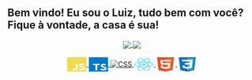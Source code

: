 ## Bem vindo! Eu sou o Luiz, tudo bem com você? Fique à vontade, a casa é sua!
<div align="center" width="75%">
  <a href="https://github.com/lnalmeida">
  <img align="center" "height="195" width="50%" src="https://github-readme-stats.vercel.app/api?username=lnalmeida&show_icons=true&theme=gotham&include_all_commits=true&count_private=true"/>
  <img align="center" height="195" src="https://github-readme-stats.vercel.app/api/top-langs/?username=lnalmeida&layout=compact&langs_count=7&theme=gotham"/>
</div>
<div align="center" style="display: inline_block"><br>
  <img align="center" alt="Javascript" height="30" width="40" src="https://raw.githubusercontent.com/devicons/devicon/master/icons/javascript/javascript-plain.svg">
  <img align="center" alt="Typescript-Ts" height="30" width="40" src="https://raw.githubusercontent.com/devicons/devicon/master/icons/typescript/typescript-plain.svg">
  <img align="center" alt="CSS" height="30" width="40" src="https://cdn.jsdelivr.net/gh/devicons/devicon/icons/nodejs/nodejs-original.svg" />
  <img align="center" alt="-React" height="30" width="40" src="https://raw.githubusercontent.com/devicons/devicon/master/icons/react/react-original.svg">
  <img align="center" alt="HTML" height="30" width="40" src="https://raw.githubusercontent.com/devicons/devicon/master/icons/html5/html5-original.svg">
  <img align="center" alt="CSS" height="30" width="40" src="https://raw.githubusercontent.com/devicons/devicon/master/icons/css3/css3-original.svg">
</div>
